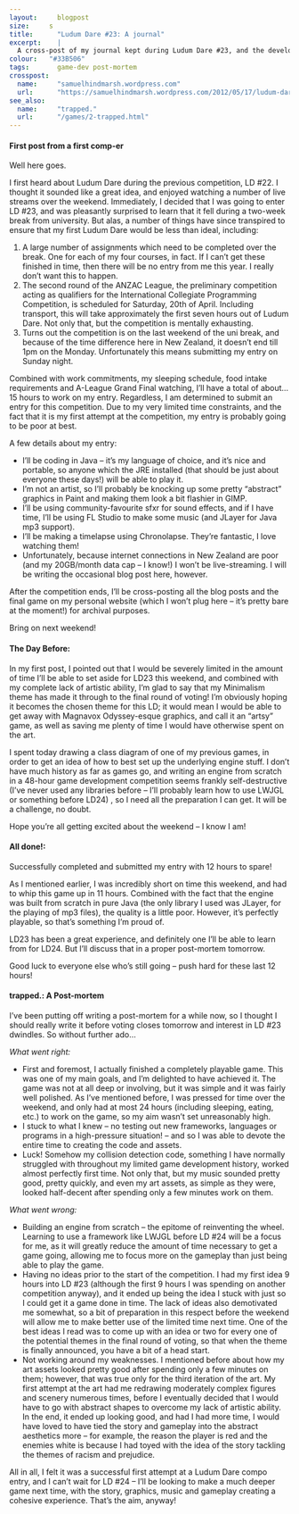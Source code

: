 ```yaml
---
layout:		blogpost
size:     s
title: 		"Ludum Dare #23: A journal"
excerpt:	|
  A cross-post of my journal kept during Ludum Dare #23, and the development of _trapped._
colour:   "#33B506"
tags: 		game-dev post-mortem
crosspost:
  name:		"samuelhindmarsh.wordpress.com"
  url:		"https://samuelhindmarsh.wordpress.com/2012/05/17/ludum-dare-23-a-cross-post/"
see_also:
  name:		"trapped."
  url:		"/games/2-trapped.html"
---
```

#### First post from a first comp-er

Well here goes.

I first heard about Ludum Dare during the previous competition, LD \#22. I thought it sounded like a great idea, and enjoyed watching a number of live streams over the weekend. Immediately, I decided that I was going to enter LD \#23, and was pleasantly surprised to learn that it fell during a two-week break from university. But alas, a number of things have since transpired to ensure that my first Ludum Dare would be less than ideal, including:

1. A large number of assignments which need to be completed over the break. One for each of my four courses, in fact. If I can’t get these finished in time, then there will be no entry from me this year. I really don’t want this to happen.
2. The second round of the ANZAC League, the preliminary competition acting as qualifiers for the International Collegiate Programming Competition, is scheduled for Saturday, 20th of April. Including transport, this will take approximately the first seven hours out of Ludum Dare. Not only that, but the competition is mentally exhausting.
3. Turns out the competition is on the last weekend of the uni break, and because of the time difference here in New Zealand, it doesn’t end till 1pm on the Monday. Unfortunately this means submitting my entry on Sunday night.

Combined with work commitments, my sleeping schedule, food intake requirements and A-League Grand Final watching, I’ll have a total of about… 15 hours to work on my entry. Regardless, I am determined to submit an entry for this competition. Due to my very limited time constraints, and the fact that it is my first attempt at the competition, my entry is probably going to be poor at best.

A few details about my entry:

- I’ll be coding in Java – it’s my language of choice, and it’s nice and portable, so anyone which the JRE installed (that should be just about everyone these days!) will be able to play it.
- I’m not an artist, so I’ll probably be knocking up some pretty “abstract” graphics in Paint and making them look a bit flashier in GIMP.
- I’ll be using community-favourite sfxr for sound effects, and if I have time, I’ll be using FL Studio to make some music (and JLayer for Java mp3 support).
- I’ll be making a timelapse using Chronolapse. They’re fantastic, I love watching them!
- Unfortunately, because internet connections in New Zealand are poor (and my 20GB/month data cap – I know!) I won’t be live-streaming. I will be writing the occasional blog post here, however.

After the competition ends, I’ll be cross-posting all the blog posts and the final game on my personal website (which I won’t plug here – it’s pretty bare at the moment!) for archival purposes.

Bring on next weekend!

#### The Day Before:

In my first post, I pointed out that I would be severely limited in the amount of time I’ll be able to set aside for LD23 this weekend, and combined with my complete lack of artistic ability, I’m glad to say that my Minimalism theme has made it through to the final round of voting! I’m obviously hoping it becomes the chosen theme for this LD; it would mean I would be able to get away with Magnavox Odyssey-esque graphics, and call it an “artsy” game, as well as saving me plenty of time I would have otherwise spent on the art.

I spent today drawing a class diagram of one of my previous games, in order to get an idea of how to best set up the underlying engine stuff. I don’t have much history as far as games go, and writing an engine from scratch in a 48-hour game development competition seems frankly self-destructive (I’ve never used any libraries before – I’ll probably learn how to use LWJGL or something before LD24) , so I need all the preparation I can get. It will be a challenge, no doubt.

Hope you’re all getting excited about the weekend – I know I am!

#### All done!:

Successfully completed and submitted my entry with 12 hours to spare!

As I mentioned earlier, I was incredibly short on time this weekend, and had to whip this game up in 11 hours. Combined with the fact that the engine was built from scratch in pure Java (the only library I used was JLayer, for the playing of mp3 files), the quality is a little poor. However, it’s perfectly playable, so that’s something I’m proud of.

LD23 has been a great experience, and definitely one I’ll be able to learn from for LD24. But I’ll discuss that in a proper post-mortem tomorrow.

Good luck to everyone else who’s still going – push hard for these last 12 hours!

#### trapped.: A Post-mortem

I’ve been putting off writing a post-mortem for a while now, so I thought I should really write it before voting closes tomorrow and interest in LD \#23 dwindles. So without further ado…

_What went right:_

- First and foremost, I actually finished a completely playable game. This was one of my main goals, and I’m delighted to have achieved it. The game was not at all deep or involving, but it was simple and it was fairly well polished. As I’ve mentioned before, I was pressed for time over the weekend, and only had at most 24 hours (including sleeping, eating, etc.) to work on the game, so my aim wasn’t set unreasonably high.
- I stuck to what I knew – no testing out new frameworks, languages or programs in a high-pressure situation! – and so I was able to devote the entire time to creating the code and assets.
- Luck! Somehow my collision detection code, something I have normally struggled with throughout my limited game development history, worked almost perfectly first time. Not only that, but my music sounded pretty good, pretty quickly, and even my art assets, as simple as they were, looked half-decent after spending only a few minutes work on them.

_What went wrong:_

- Building an engine from scratch – the epitome of reinventing the wheel. Learning to use a framework like LWJGL before LD \#24 will be a focus for me, as it will greatly reduce the amount of time necessary to get a game going, allowing me to focus more on the gameplay than just being able to play the game.
- Having no ideas prior to the start of the competition. I had my first idea 9 hours into LD \#23 (although the first 9 hours I was spending on another competition anyway), and it ended up being the idea I stuck with just so I could get it a game done in time. The lack of ideas also demotivated me somewhat, so a bit of preparation in this respect before the weekend will allow me to make better use of the limited time next time. One of the best ideas I read was to come up with an idea or two for every one of the potential themes in the final round of voting, so that when the theme is finally announced, you have a bit of a head start.
- Not working around my weaknesses. I mentioned before about how my art assets looked pretty good after spending only a few minutes on them; however, that was true only for the third iteration of the art. My first attempt at the art had me redrawing moderately complex figures and scenery numerous times, before I eventually decided that I would have to go with abstract shapes to overcome my lack of artistic ability. In the end, it ended up looking good, and had I had more time, I would have loved to have tied the story and gameplay into the abstract aesthetics more – for example, the reason the player is red and the enemies white is because I had toyed with the idea of the story tackling the themes of racism and prejudice.

All in all, I felt it was a successful first attempt at a Ludum Dare compo entry, and I can’t wait for LD \#24 – I’ll be looking to make a much deeper game next time, with the story, graphics, music and gameplay creating a cohesive experience. That’s the aim, anyway!
